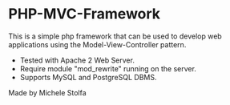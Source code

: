 PHP-MVC-Framework
=================

This is a simple php framework that can be used to develop web applications using the Model-View-Controller pattern.

- Tested with Apache 2 Web Server.
- Require module "mod_rewrite" running on the server.
- Supports MySQL and PostgreSQL DBMS.

Made by Michele Stolfa